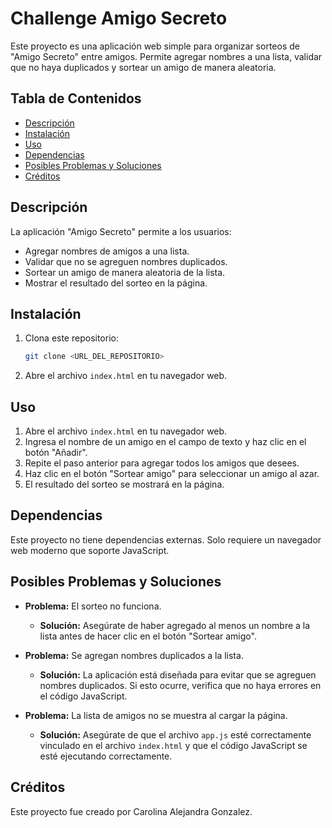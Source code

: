 # Challenge Amigo Secreto
Este proyecto es una aplicación web simple para organizar sorteos de "Amigo Secreto" entre amigos. Permite agregar nombres a una lista, validar que no haya duplicados y sortear un amigo de manera aleatoria.

## Tabla de Contenidos

*   [Descripción](#descripción)
*   [Instalación](#instalación)
*   [Uso](#uso)
*   [Dependencias](#dependencias)
*   [Posibles Problemas y Soluciones](#posibles-problemas-y-soluciones)
*   [Créditos](#créditos)

## Descripción

La aplicación "Amigo Secreto" permite a los usuarios:

*   Agregar nombres de amigos a una lista.
*   Validar que no se agreguen nombres duplicados.
*   Sortear un amigo de manera aleatoria de la lista.
*   Mostrar el resultado del sorteo en la página.

## Instalación

1.  Clona este repositorio:

    ```bash
    git clone <URL_DEL_REPOSITORIO>
    ```

2.  Abre el archivo `index.html` en tu navegador web.

## Uso

1.  Abre el archivo `index.html` en tu navegador web.
2.  Ingresa el nombre de un amigo en el campo de texto y haz clic en el botón "Añadir".
3.  Repite el paso anterior para agregar todos los amigos que desees.
4.  Haz clic en el botón "Sortear amigo" para seleccionar un amigo al azar.
5.  El resultado del sorteo se mostrará en la página.

## Dependencias

Este proyecto no tiene dependencias externas. Solo requiere un navegador web moderno que soporte JavaScript.

## Posibles Problemas y Soluciones

*   **Problema:** El sorteo no funciona.

    *   **Solución:** Asegúrate de haber agregado al menos un nombre a la lista antes de hacer clic en el botón "Sortear amigo".

*   **Problema:** Se agregan nombres duplicados a la lista.

    *   **Solución:** La aplicación está diseñada para evitar que se agreguen nombres duplicados. Si esto ocurre, verifica que no haya errores en el código JavaScript.

*   **Problema:** La lista de amigos no se muestra al cargar la página.

    *   **Solución:** Asegúrate de que el archivo `app.js` esté correctamente vinculado en el archivo `index.html` y que el código JavaScript se esté ejecutando correctamente.

## Créditos

Este proyecto fue creado por Carolina Alejandra Gonzalez.
